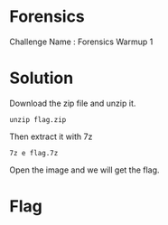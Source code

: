 # Forensics

Challenge Name : Forensics Warmup 1

# Solution

Download the zip file and unzip it.
```
unzip flag.zip
```

Then extract it with 7z
```
7z e flag.7z
```

Open the image and we will get the flag.

# Flag

